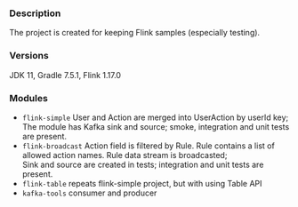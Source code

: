 <h3>Description</h3>
The project is created for keeping Flink samples (especially testing). 

<h3>Versions</h3>
JDK 11, Gradle 7.5.1, Flink 1.17.0

<h3>Modules</h3>

- `flink-simple` User and Action are merged into UserAction by userId key;<br>The module has Kafka sink and source;  smoke, integration and unit tests are present.
- `flink-broadcast` Action field is filtered by Rule. Rule contains a list of allowed action names. Rule data stream is broadcasted;<br>Sink and source are created in tests; integration and unit tests are present.
- `flink-table` repeats flink-simple project, but with using Table API 
- `kafka-tools` consumer and producer
